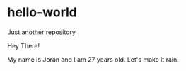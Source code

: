 # hello-world
Just another repository

Hey There!

My name is Joran and I am 27 years old. Let's make it rain.
